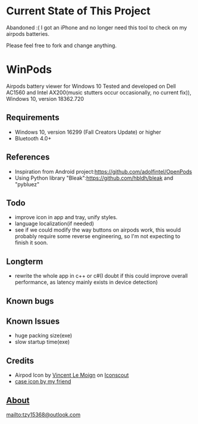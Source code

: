 # Current State of This Project
Abandoned :( I got an iPhone and no longer need this tool to check on my airpods batteries.

Please feel free to fork and change anything.

# WinPods
 Airpods battery viewer for Windows 10
 Tested and developed on Dell AC1560 and Intel AX200(music stutters occur occasionally, no current fix)), Windows 10, version 18362.720
## Requirements 
- Windows 10, version 16299 (Fall Creators Update) or higher
- Bluetooth 4.0+ 
## References 
- Inspiration from Android project:<https://github.com/adolfintel/OpenPods>
- Using Python library "Bleak":<https://github.com/hbldh/bleak> and "pybluez"
## Todo
- improve icon in app and tray, unify styles.
- language localization(if needed)
- see if we could modify the way buttons on airpods work, this would probably require some reverse engineering, so I'm not expecting to finish it soon.
## Longterm
- rewrite the whole app in c++ or c#(I doubt if this could improve overall performance, as latency mainly exists in device detection)
## Known bugs
## Known Issues
- huge packing size(exe)
- slow startup time(exe)
## Credits
- Airpod Icon</a> by <a href="https://iconscout.com/contributors/vincent-le-moign">Vincent Le Moign</a> on <a href="https://iconscout.com">Iconscout
- case icon by my friend
## About
[mailto:tzy15368@outlook.com](mailto:tzy15368@outlook.com)
